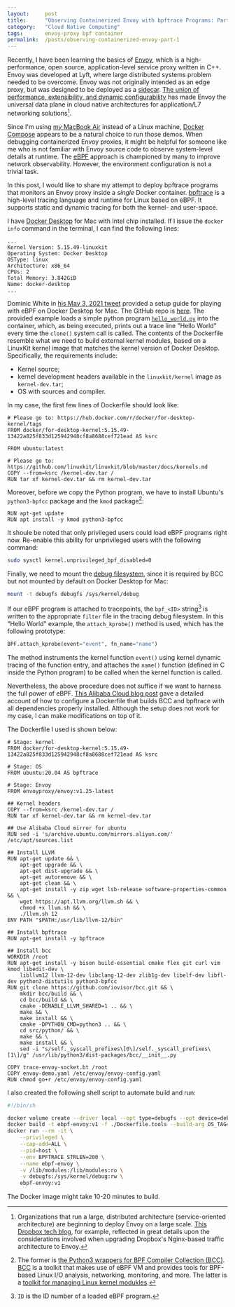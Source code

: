 ```yaml
---
layout:     post
title:      "Observing Containerized Envoy with bpftrace Programs: Part 1"
category:   "Cloud Native Computing"
tags:       envoy-proxy bpf container
permalink:  /posts/observing-containerized-envoy-part-1
---
```


Recently, I have been learning the basics of [Envoy](https://github.com/envoyproxy/envoy), which is a high-performance, open source, application-level service proxy written in C++. Envoy was developed at Lyft, where large distributed systems problem needed to be overcome. Envoy was not originally intended as an edge proxy, but was designed to be deployed as a [sidecar](https://learn.microsoft.com/en-us/azure/architecture/patterns/sidecar). [The union of performance, extensibility, and dynamic configurability](https://blog.envoyproxy.io/the-universal-data-plane-api-d15cec7a) has made Envoy the universal data plane in cloud native architectures for application/L7 networking solutions[^1].

<!-- excerpt-end -->

Since I'm using [my MacBook Air](https://support.apple.com/kb/sp714?locale=en_US) instead of a Linux machine, [Docker Compose](https://docs.docker.com/compose/) appears to be a natural choice to run those demos. When debugging containerized Envoy proxies, it might be helpful for someone like me who is not familiar with Envoy source code to observe system-level details at runtime. The [eBPF](https://ebpf.io/) approach is championed by many to improve network observability. However, the environment configuration is not a trivial task.

In this post, I would like to share my attempt to deploy bpftrace programs that monitors an Envoy proxy inside a *single* Docker container. [bpftrace](https://github.com/iovisor/bpftrace) is a high-level tracing language and runtime for Linux based on eBPF. It supports static and dynamic tracing for both the kernel- and user-space.

I have [Docker Desktop](https://docs.docker.com/desktop/install/mac-install/) for Mac with Intel chip installed. If I issue the `docker info` command in the terminal, I can find the following lines:

```console
...
Kernel Version: 5.15.49-linuxkit
Operating System: Docker Desktop
OSType: linux
Architecture: x86_64
CPUs: 2
Total Memory: 3.842GiB
Name: docker-desktop
...
```

Dominic White in [his May 3, 2021 tweet](https://twitter.com/singe/status/1389224943435620360?s=20) provided a setup guide for playing with eBPF on Docker Desktop for Mac. The GitHub repo is [here](https://github.com/singe/ebpf-docker-for-mac). The provided example loads a simple python program [`hello_world.py`](https://gist.github.com/lizrice/47ad44a15cce912502f8667a403f5649) into the container, which, as being executed, prints out a trace line "Hello World" every time the `clone()` system call is called. The contents of the Dockerfile resemble what we need to build external kernel modules, based on a LinuxKit kernel image that matches the kernel version of Docker Desktop. Specifically, the requirements include:
- Kernel source;
- kernel development headers available in the `linuxkit/kernel` image as `kernel-dev.tar`;
- OS with sources and compiler.

In my case, the first few lines of Dockerfile should look like:

```console
# Please go to: https://hub.docker.com/r/docker/for-desktop-kernel/tags
FROM docker/for-desktop-kernel:5.15.49-13422a825f833d125942948cf8a8688cef721ead AS ksrc

FROM ubuntu:latest

# Please go to: https://github.com/linuxkit/linuxkit/blob/master/docs/kernels.md
COPY --from=ksrc /kernel-dev.tar /
RUN tar xf kernel-dev.tar && rm kernel-dev.tar
```

Moreover, before we copy the Python program, we have to install Ubuntu's `python3-bpfcc` package and the `kmod` package[^2]:

```console
RUN apt-get update
RUN apt install -y kmod python3-bpfcc
```

It shoule be noted that only privileged users could load eBPF programs right now. Re-enable this ability for unprivileged users with the following command:

```bash
sudo sysctl kernel.unprivileged_bpf_disabled=0
```

Finally, we need to mount the [debug filesystem](https://www.kernel.org/doc/Documentation/filesystems/debugfs.txt), since it is required by BCC but not mounted by default on Docker Desktop for Mac:

```bash
mount -t debugfs debugfs /sys/kernel/debug
```

If our eBPF program is attached to tracepoints, the `bpf_<ID>` string[^3] is written to the appropriate `filter` file in the tracing debug filesystem. In this "Hello World" example, the `attach_kprobe()` method is used, which has the following prototype:

```python
BPF.attach_kprobe(event="event", fn_name="name")
```

The method instruments the kernel function `event()` using kernel dynamic tracing of the function entry, and attaches the `name()` function (defined in C inside the Python program) to be called when the kernel function is called.

Nevertheless, the above procedure does not suffice if we want to harness the full power of eBPF. [This Alibaba Cloud blog post](https://developer.aliyun.com/article/798714) gave a detailed account of how to configure a Dockerfile that builds BCC and bpftrace with all dependencies properly installed. Although the setup does not work for my case, I can make modifications on top of it.

The Dockerfile I used is shown below:

```console
# Stage: kernel
FROM docker/for-desktop-kernel:5.15.49-13422a825f833d125942948cf8a8688cef721ead AS ksrc

# Stage: OS
FROM ubuntu:20.04 AS bpftrace

# Stage: Envoy
FROM envoyproxy/envoy:v1.25-latest

## Kernel headers
COPY --from=ksrc /kernel-dev.tar /
RUN tar xf kernel-dev.tar && rm kernel-dev.tar

## Use Alibaba Cloud mirror for ubuntu
RUN sed -i 's/archive.ubuntu.com/mirrors.aliyun.com/' /etc/apt/sources.list

## Install LLVM
RUN apt-get update && \
    apt-get upgrade && \
    apt-get dist-upgrade && \
    apt-get autoremove && \
    apt-get clean && \
    apt-get install -y zip wget lsb-release software-properties-common && \
    wget https://apt.llvm.org/llvm.sh && \
    chmod +x llvm.sh && \
    ./llvm.sh 12
ENV PATH "$PATH:/usr/lib/llvm-12/bin"

## Install bpftrace
RUN apt-get install -y bpftrace

## Install bcc
WORKDIR /root
RUN apt-get install -y bison build-essential cmake flex git curl vim kmod libedit-dev \
    libllvm12 llvm-12-dev libclang-12-dev zlib1g-dev libelf-dev libfl-dev python3-distutils python3-bpfcc
RUN git clone https://github.com/iovisor/bcc.git && \
    mkdir bcc/build && \
    cd bcc/build && \
    cmake -DENABLE_LLVM_SHARED=1 .. && \
    make && \
    make install && \
    cmake -DPYTHON_CMD=python3 .. && \
    cd src/python/ && \
    make && \
    make install && \
    sed -i "s/self._syscall_prefixes\[0\]/self._syscall_prefixes\[1\]/g" /usr/lib/python3/dist-packages/bcc/__init__.py

COPY trace-envoy-socket.bt /root
COPY envoy-demo.yaml /etc/envoy/envoy-config.yaml
RUN chmod go+r /etc/envoy/envoy-config.yaml
```

I also created the following shell script to automate build and run:

```bash
#!/bin/sh

docker volume create --driver local --opt type=debugfs --opt device=debugfs debugfs
docker build -t ebpf-envoy:v1 -f ./Dockerfile.tools --build-arg OS_TAG=20.04 .
docker run --rm -it \
    --privileged \
    --cap-add=ALL \
    --pid=host \
    --env BPFTRACE_STRLEN=200 \
    --name ebpf-envoy \
    -v /lib/modules:/lib/modules:ro \
    -v debugfs:/sys/kernel/debug:rw \
    ebpf-envoy:v1
```

The Docker image might take 10-20 minutes to build.

[^1]: Organizations that run a large, distributed architecture (service-oriented architecture) are beginning to deploy Envoy on a large scale. [This Dropbox tech blog](https://dropbox.tech/infrastructure/how-we-migrated-dropbox-from-nginx-to-envoy), for example, reflected in great details upon the considerations involved when upgrading Dropbox's Nginx-based traffic architecture to Envoy.

[^2]: The former is [the Python3 wrappers for BPF Compiler Collection (BCC)](https://packages.ubuntu.com/bionic/python3-bpfcc). [BCC](https://github.com/iovisor/bcc) is a toolkit that makes use of eBPF VM and provides tools for BPF-based Linux I/O analysis, networking, monitoring, and more. The latter is a [toolkit for managing Linux kernel modukles](https://packages.ubuntu.com/bionic/kmod).

[^3]: `ID` is the ID number of a loaded eBPF program.